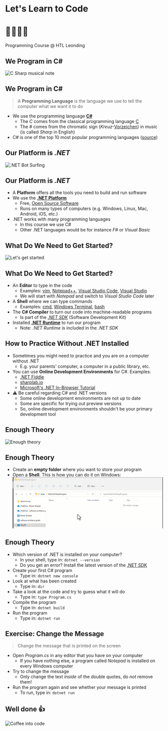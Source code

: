 # Let's Learn to Code

# 👩‍💻👨‍💻

Programming Course @ HTL Leonding


## We Program in C#

![C Sharp musical note](https://upload.wikimedia.org/wikipedia/commons/thumb/0/02/Music_C_sharp.svg/480px-Music_C_sharp.svg.png)


## We Program in C#

> A **Programming Language** is the language we use to tell the computer what we want it to do

* We <!-- .element: class="fragment" --> use the programming language **[C#](https://docs.microsoft.com/en-us/dotnet/csharp/tour-of-csharp/)**
  * The *C* comes from the classical programming language [C](https://en.wikipedia.org/wiki/C_(programming_language))
  * The *#* comes from the chromatic sign (*Kreuz*-[Vorzeichen](https://de.wikipedia.org/wiki/Vorzeichen_(Musik))) in music (is called *Sharp* in English)
* C# <!-- .element: class="fragment" --> is one of the top 10 most popular programming languages ([source](https://survey.stackoverflow.co/2022/#most-popular-technologies-language))


## Our Platform is *.NET*

![.NET Bot Surfing](https://hot33331.github.io/assets/img/dotnet-bot-surfing.png)


## Our Platform is *.NET*

* A <!-- .element: class="fragment" --> **Platform** offers all the tools you need to build and run software
* We <!-- .element: class="fragment" --> use the **[.NET Platform](https://dotnet.microsoft.com/en-us/)**
  * Free, [Open Source Software](https://en.wikipedia.org/wiki/Open-source_software)
  * Runs on many types of computers (e.g. Windows, Linux, Mac, Android, iOS, etc.)
* .NET <!-- .element: class="fragment" --> works with many programming languages
  * In this course we use C#
  * Other .NET languages would be for instance *F#* or *Visual Basic*


## What Do We Need to Get Started?

![Let's get started](https://c.tenor.com/r3XdvPsAV3kAAAAC/despicable-me-minions.gif)


## What Do We Need to Get Started?

* An <!-- .element: class="fragment" --> **Editor** to type in the code
  * Examples: [vim](https://www.vim.org/), [Notepad++](https://notepad-plus-plus.org/), [Visual Studio Code](https://code.visualstudio.com/), [Visual Studio](https://visualstudio.microsoft.com/)
  * We will start with *Notepad* and switch to *Visual Studio Code* later
* A <!-- .element: class="fragment" --> **Shell** where we can type commands
  * Examples: [cmd](https://en.wikipedia.org/wiki/Cmd.exe), [Windows Terminal](https://apps.microsoft.com/store/detail/windows-terminal/9N0DX20HK701), [bash](https://en.wikipedia.org/wiki/Bash_(Unix_shell))
* The <!-- .element: class="fragment" --> **C# Compiler** to turn our code into machine-readable programs
  * Is part of the [*.NET SDK*](https://dotnet.microsoft.com/en-us/download) (Software Development Kit)
* Installed <!-- .element: class="fragment" --> **[.NET Runtime](https://dotnet.microsoft.com/en-us/download)** to run our program
  * Note: *.NET Runtime* is included in the *.NET SDK*


## How to Practice Without .NET Installed

* Sometimes <!-- .element: class="fragment" --> you might need to practice and you are on a computer without .NET
  * E.g. your parents' computer, a computer in a public library, etc.
* You <!-- .element: class="fragment" --> can use **Online Development Environments** for C#. Examples:
  * <span translate="no">[.NET Fiddle](https://dotnetfiddle.net/)</span>
  * [sharplab.io](https://sharplab.io/)
  * [Microsoft's .NET In-Browser Tutorial](https://dotnet.microsoft.com/en-us/learn/dotnet/in-browser-tutorial/1)
* ⚠️ <!-- .element: class="fragment" --> Be careful regarding C# and .NET versions
  * Some online development environments are not up to date
  * Some are specific for trying out preview versions
  * So, online development environments shouldn't be your primary development tool


## Enough Theory

![Enough theory](https://i.giphy.com/13uaMxgBhGP9ba.gif)


## Enough Theory

* Create <!-- .element: class="fragment" --> an **empty folder** where you want to store your program
* Open <!-- .element: class="fragment" --> a **Shell**. This is how you can do it on Windows:
  ![Open a shell](../images/StartShell.gif)


## Enough Theory

* Which <!-- .element: class="fragment" --> version of .NET is installed on your computer?
  * In your shell, type in: `dotnet --version`
  * Do you get an error? Install the latest version of the [.NET SDK](https://dotnet.microsoft.com/en-us/download)
* Create <!-- .element: class="fragment" --> your first C# program
  * Type in: `dotnet new console`
* Look <!-- .element: class="fragment" --> at what has been created
  * Type in: `dir`
* Take <!-- .element: class="fragment" --> a look at the code and try to guess what it will do
  * Type in: `type Program.cs`
* Compile <!-- .element: class="fragment" --> the program
  * Type in: `dotnet build`
* Run <!-- .element: class="fragment" --> the program
  * Type in: `dotnet run`


## Exercise: Change the Message

> Change the message that is printed on the screen

* Open *Program.cs* in any editor that you have on your computer
  * If you have nothing else, a program called *Notepad* is installed on every Windows computer
* Try to change the message
  * Only change the text *inside* of the double quotes, do *not* remove them!
* Run the program again and see whether your message is printed
  * To run, type in: `dotnet run`


## Well done 👍

![Coffee into code](https://media4.giphy.com/media/SXxI9NlwvYiY3bRsck/giphy.gif?cid=790b761173bba9e799b0d66a53e5d1740ff081d372bbfe3a&rid=giphy.gif&ct=g)
